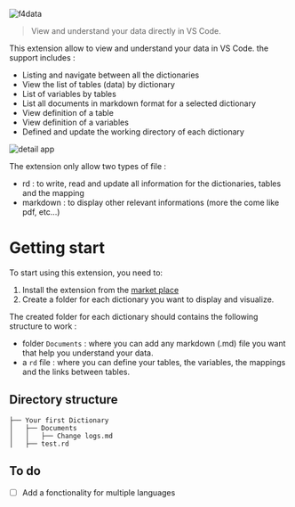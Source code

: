 ![f4data](https://img.shields.io/badge/f4data-0.1.7-blue)

> View and understand your data directly in VS Code.

This extension allow to view and understand your data in VS Code. the support includes :
- Listing and navigate between all the dictionaries
- View the list of tables (data) by dictionary
- List of variables by tables
- List all documents in markdown format for a selected dictionary
- View definition of a table
- View definition of a variables
- Defined and update the working directory of each dictionary

![detail app](https://res.cloudinary.com/lokalistic/image/upload/v1725221577/vscode_ext/enregistrementapp2_sgx4hx.gif)

The extension only allow two types of file :

- rd : to write, read and update all information for the dictionaries, tables and the mapping
- markdown : to display other relevant informations (more the come like pdf, etc...)

# Getting start

To start using this extension, you need to:

1. Install the extension from the [market place](https://marketplace.visualstudio.com/items?itemName=yves0003.f4data)
2. Create a folder for each dictionary you want to display and visualize.

The created folder for each dictionary should contains the following structure to work :

- folder `Documents` : where you can add any markdown (.md) file you want that help you understand your data.
- a `rd` file : where you can define your tables, the variables, the mappings and the links between tables.

## Directory structure

```
├── Your first Dictionary
│   ├── Documents
│   │   ├── Change logs.md
│   ├── test.rd

```

## To do

- [ ] Add a fonctionality for multiple languages
